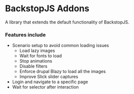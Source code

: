 # BackstopJS Addons
A library that extends the default functionality of BackstopJS.

### Features include
- Scenario setup to avoid common loading issues
    - Load lazy images
    - Wait for fonts to load
    - Stop animations
    - Disable filters
    - Enforce drupal Blazy to load all the images
    - Improve Slick slider captures
- Login and navigate to a specific page
- Wait for selector after interaction

